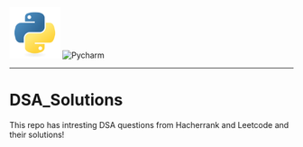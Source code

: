 <div >
  <img  src = "https://github.com/devicons/devicon/blob/master/icons/python/python-original.svg" title="Python" alt="Python" width="90" height="90"/>
  <img src ="https://seeklogo.com/images/P/pycharm-logo-51B1427388-seeklogo.com.png" alt="Pycharm" width="90" height="90"/>
  </div>
  
 ---
 
# DSA_Solutions 

This repo has intresting  DSA questions from Hacherrank and Leetcode and their solutions!
